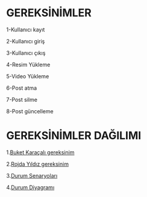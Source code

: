 ﻿# GEREKSİNİMLER
1-Kullanıcı kayıt

2-Kullanıcı giriş

3-Kullanıcı çıkış

4-Resim Yükleme

5-Video Yükleme

6-Post atma

7-Post silme

8-Post güncelleme


# GEREKSİNİMLER	DAĞILIMI


1.[Buket Karaçalı gereksinim](buket_gereksinim.md)

2.[Rojda Yıldız gereksinim](rojda_gereksinim.md)

3.[Durum Senaryoları](Durum-senaryoları.md)

4.[Durum Diyagramı](diyagram.jpg)






